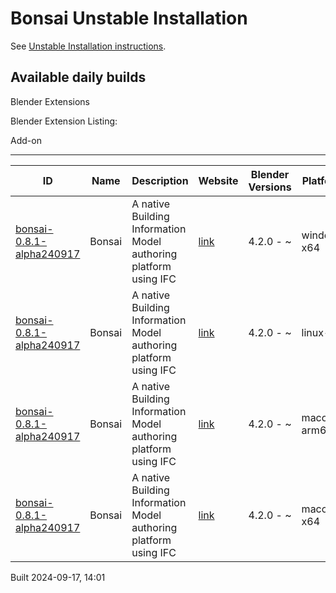 # Bonsai Unstable Installation

See [Unstable Installation instructions](https://docs.bonsaibim.org/guides/development/installation.html#unstable-installation).

## Available daily builds




Blender Extensions


Blender Extension Listing:


Add\-on




---




| ID | Name | Description | Website | Blender Versions | Platforms | Size |
| --- | --- | --- | --- | --- | --- | --- |
| [bonsai\-0\.8\.1\-alpha240917](https://github.com/IfcOpenShell/IfcOpenShell/releases/download/bonsai-0.8.1-alpha240917/bonsai_py311-0.8.1-alpha240917-windows-x64.zip?repository=https://raw.githubusercontent.com/IfcOpenShell/bonsai_unstable_repo/main/index.json&blender_version_min=4.2.0&platforms=windows-x64) | Bonsai | A native Building Information Model authoring platform using IFC | [link](https://bonsaibim.org/) | 4\.2\.0 \- \~ | windows\-x64 | 83\.3MB |
| [bonsai\-0\.8\.1\-alpha240917](https://github.com/IfcOpenShell/IfcOpenShell/releases/download/bonsai-0.8.1-alpha240917/bonsai_py311-0.8.1-alpha240917-linux-x64.zip?repository=https://raw.githubusercontent.com/IfcOpenShell/bonsai_unstable_repo/main/index.json&blender_version_min=4.2.0&platforms=linux-x64) | Bonsai | A native Building Information Model authoring platform using IFC | [link](https://bonsaibim.org/) | 4\.2\.0 \- \~ | linux\-x64 | 108\.2MB |
| [bonsai\-0\.8\.1\-alpha240917](https://github.com/IfcOpenShell/IfcOpenShell/releases/download/bonsai-0.8.1-alpha240917/bonsai_py311-0.8.1-alpha240917-macos-arm64.zip?repository=https://raw.githubusercontent.com/IfcOpenShell/bonsai_unstable_repo/main/index.json&blender_version_min=4.2.0&platforms=macos-arm64) | Bonsai | A native Building Information Model authoring platform using IFC | [link](https://bonsaibim.org/) | 4\.2\.0 \- \~ | macos\-arm64 | 103\.4MB |
| [bonsai\-0\.8\.1\-alpha240917](https://github.com/IfcOpenShell/IfcOpenShell/releases/download/bonsai-0.8.1-alpha240917/bonsai_py311-0.8.1-alpha240917-macos-x64.zip?repository=https://raw.githubusercontent.com/IfcOpenShell/bonsai_unstable_repo/main/index.json&blender_version_min=4.2.0&platforms=macos-x64) | Bonsai | A native Building Information Model authoring platform using IFC | [link](https://bonsaibim.org/) | 4\.2\.0 \- \~ | macos\-x64 | 103\.6MB |


Built 2024\-09\-17, 14:01




